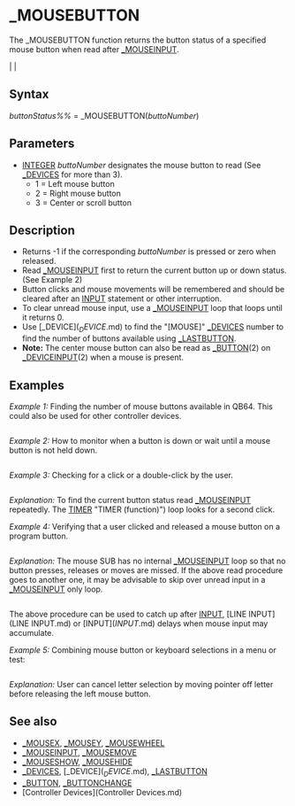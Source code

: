 # _MOUSEBUTTON

The _MOUSEBUTTON function returns the button status of a specified mouse button when read after [_MOUSEINPUT](_MOUSEINPUT.md).

  

|  |

## Syntax

*buttonStatus%%* = _MOUSEBUTTON(*buttoNumber*)
  

## Parameters

* [INTEGER](INTEGER.md) *buttoNumber* designates the mouse button to read (See [_DEVICES](_DEVICES.md) for more than 3).
	+ 1 = Left mouse button
	+ 2 = Right mouse button
	+ 3 = Center or scroll button

  

## Description

* Returns -1 if the corresponding *buttoNumber* is pressed or zero when released.
* Read [_MOUSEINPUT](_MOUSEINPUT.md) first to return the current button up or down status. (See Example 2)
* Button clicks and mouse movements will be remembered and should be cleared after an [INPUT](INPUT.md) statement or other interruption.
* To clear unread mouse input, use a [_MOUSEINPUT](_MOUSEINPUT.md) loop that loops until it returns 0.
* Use [_DEVICE$](_DEVICE$.md) to find the "[MOUSE]" [_DEVICES](_DEVICES.md) number to find the number of buttons available using [_LASTBUTTON](_LASTBUTTON.md).
* **Note:** The center mouse button can also be read as [_BUTTON](_BUTTON.md)(2) on [_DEVICEINPUT](_DEVICEINPUT.md)(2) when a mouse is present.

  

## Examples

*Example 1:* Finding the number of mouse buttons available in QB64. This could also be used for other controller devices.

``` [FOR](FOR.md) d = 1 [TO](TO.md) [_DEVICES](_DEVICES.md)  'number of input devices found   dev$ = [_DEVICE$](_DEVICE$.md)(d)   [IF](IF.md) [INSTR](INSTR.md)(dev$, "[MOUSE]") [THEN](THEN.md) buttons = [_LASTBUTTON](_LASTBUTTON.md)(d): [EXIT](EXIT.md) [FOR](FOR.md) [NEXT](NEXT.md) [PRINT](PRINT.md) buttons; "mouse buttons available"  
```

  

*Example 2:* How to monitor when a button is down or wait until a mouse button is not held down.

``` [PRINT](PRINT.md) "Hold down the left mouse button until you want to quit!" DO     i = [_MOUSEINPUT](_MOUSEINPUT.md) ' read #1     [IF](IF.md) _MOUSEBUTTON(1) [THEN](THEN.md) [PRINT](PRINT.md) "Left button down!": [EXIT DO](EXIT DO.md) [LOOP](LOOP.md) [DO](DO.md) '                                                      need to wait     i = [_MOUSEINPUT](_MOUSEINPUT.md) '  read #2                         until the mouse [LOOP](LOOP.md) [UNTIL](UNTIL.md) [NOT](NOT.md) _MOUSEBUTTON(1) '                       button is released  [PRINT](PRINT.md) "DONE!"  
```

  

*Example 3:* Checking for a click or a double-click by the user.

``` [DO](DO.md)  'main program loop    [DO](DO.md) [WHILE](WHILE.md) [_MOUSEINPUT](_MOUSEINPUT.md)                'check mouse status     buttondown = _MOUSEBUTTON(1)   [LOOP](LOOP.md)   [DO](DO.md) [WHILE](WHILE.md) buttondown                 'check for button release     i = [_MOUSEINPUT](_MOUSEINPUT.md)     buttondown = _MOUSEBUTTON(1)     Click = 1   [LOOP](LOOP.md)    [IF](IF.md) Click = 1 [THEN](THEN.md)                   'if button was pressed and released     t = [TIMER](TIMER.md) "TIMER (function)") + .3     [DO](DO.md) [WHILE](WHILE.md) [TIMER](TIMER.md) "TIMER (function)") < t      'check for a second press within .3 seconds       i = [_MOUSEINPUT](_MOUSEINPUT.md)       [IF](IF.md) _MOUSEBUTTON(1) [THEN](THEN.md) Click = 2: [EXIT DO](EXIT DO.md)     [LOOP](LOOP.md)     [IF](IF.md) Click = 2 [THEN](THEN.md) [PRINT](PRINT.md) "Double click" [ELSE](ELSE.md) [PRINT](PRINT.md) "Click"   [END IF](END IF.md)   Click = 0: buttondown = 0            'reset where needed [LOOP](LOOP.md) [UNTIL](UNTIL.md) [INKEY$](INKEY$.md) = [CHR$](CHR$.md)(27)  
```

*Explanation:* To find the current button status read [_MOUSEINPUT](_MOUSEINPUT.md) repeatedly. The [TIMER](TIMER.md) "TIMER (function)") loop looks for a second click.
  

*Example 4:* Verifying that a user clicked and released a mouse button on a program button.

``` [SCREEN](SCREEN.md) 12 [LINE](LINE.md) (250, 250)-(300, 300), 14, BF  [DO](DO.md)   Mouser mx, my, mb   [IF](IF.md) mb [THEN](THEN.md)     [IF](IF.md) mx >= 250 [AND](AND.md) "AND (boolean)") my >= 250 [AND](AND.md) "AND (boolean)") mx <= 300 [AND](AND.md) "AND (boolean)") my <= 300 [THEN](THEN.md) 'button down       [DO](DO.md) [WHILE](WHILE.md) mb 'wait for button release         Mouser mx, my, mb       [LOOP](LOOP.md)       'verify mouse still in box area       [IF](IF.md) mx >= 250 [AND](AND.md) "AND (boolean)") my >= 250 [AND](AND.md) "AND (boolean)") mx <= 300 [AND](AND.md) "AND (boolean)") my <= 300 [THEN](THEN.md) [PRINT](PRINT.md) "Click verified on yellow box!"     [END IF](END IF.md)   [END IF](END IF.md) [LOOP](LOOP.md)  [SUB](SUB.md) Mouser (x, y, b) mi = [_MOUSEINPUT](_MOUSEINPUT.md) b = _MOUSEBUTTON(1) x = [_MOUSEX](_MOUSEX.md) y = [_MOUSEY](_MOUSEY.md) [END SUB](END SUB.md)  
```

*Explanation:* The mouse SUB has no internal [_MOUSEINPUT](_MOUSEINPUT.md) loop so that no button presses, releases or moves are missed.
If the above read procedure goes to another one, it may be advisable to skip over unread input in a [_MOUSEINPUT](_MOUSEINPUT.md) only loop.

``` [SUB](SUB.md) Catchup [DO](DO.md) [WHILE](WHILE.md) [_MOUSEINPUT](_MOUSEINPUT.md): [LOOP](LOOP.md)  [END SUB](END SUB.md)  
```

The above procedure can be used to catch up after [INPUT](INPUT.md), [LINE INPUT](LINE INPUT.md) or [INPUT$](INPUT$.md) delays when mouse input may accumulate.
  

*Example 5:* Combining mouse button or keyboard selections in a menu or test:

``` [DO](DO.md) 'main program loop in demo only   [LOCATE](LOCATE.md) 10, 10: [PRINT](PRINT.md) "A" 'position A, B & C in same position on every question   [LOCATE](LOCATE.md) 12, 10: [PRINT](PRINT.md) "B"   [LOCATE](LOCATE.md) 14, 10: [PRINT](PRINT.md) "C" 'demo only    [DO](DO.md): [_LIMIT](_LIMIT.md) 10 'get user answer loop     [DO](DO.md) [WHILE](WHILE.md) [_MOUSEINPUT](_MOUSEINPUT.md): [LOOP](LOOP.md) 'read mouse     K$ = [UCASE$](UCASE$.md)([INKEY$](INKEY$.md)) 'read keypresses also     x% = [_MOUSEX](_MOUSEX.md)     y% = [_MOUSEY](_MOUSEY.md)     Lclick = _MOUSEBUTTON(1)      [LOCATE](LOCATE.md) 20, 10: [PRINT](PRINT.md) x%, y%, Lclick 'only used to find mouse coordinates     [IF](IF.md) x% = 10 [AND](AND.md) "AND (boolean)") y% = 10 [AND](AND.md) "AND (boolean)") Lclick [THEN](THEN.md) 'position clicked       DO         i = [_MOUSEINPUT](_MOUSEINPUT.md)         x% = [_MOUSEX](_MOUSEX.md)         y% = [_MOUSEY](_MOUSEY.md)       [LOOP](LOOP.md) [WHILE](WHILE.md) _MOUSEBUTTON(1)       [IF](IF.md) x% = 10 [AND](AND.md) "AND (boolean)") y% = 10 [THEN](THEN.md) K$ = "A" 'position released     [END IF](END IF.md)     [IF](IF.md) x% = 10 [AND](AND.md) "AND (boolean)") y% = 12 [AND](AND.md) "AND (boolean)") Lclick [THEN](THEN.md) 'position clicked       DO         i = [_MOUSEINPUT](_MOUSEINPUT.md)         x% = [_MOUSEX](_MOUSEX.md)         y% = [_MOUSEY](_MOUSEY.md)       [LOOP](LOOP.md) [WHILE](WHILE.md) _MOUSEBUTTON(1)       [IF](IF.md) x% = 10 [AND](AND.md) "AND (boolean)") y% = 12 [THEN](THEN.md) K$ = "B" 'position released     [END IF](END IF.md)     [IF](IF.md) x% = 10 [AND](AND.md) "AND (boolean)") y% = 14 [AND](AND.md) "AND (boolean)") Lclick [THEN](THEN.md) 'position clicked       DO         i = [_MOUSEINPUT](_MOUSEINPUT.md)         x% = [_MOUSEX](_MOUSEX.md)         y% = [_MOUSEY](_MOUSEY.md)       [LOOP](LOOP.md) [WHILE](WHILE.md) _MOUSEBUTTON(1)       [IF](IF.md) x% = 10 [AND](AND.md) "AND (boolean)") y% = 14 [THEN](THEN.md) K$ = "C" 'position released     [END IF](END IF.md)   [LOOP](LOOP.md) [UNTIL](UNTIL.md) K$ = "A" [OR](OR.md) "OR (boolean)") K$ = "B" [OR](OR.md) "OR (boolean)") K$ = "C" '[GOTO](GOTO.md) next question    [IF](IF.md) [LEN](LEN.md)(K$) [THEN](THEN.md) 'DEMO ONLY     [LOCATE](LOCATE.md) 22, 35: [PRINT](PRINT.md) "  Answer = "; K$ 'display user answer at location     [_DELAY](_DELAY.md) 2 'allow time for user to view answer     [LOCATE](LOCATE.md) 22, 35: [PRINT](PRINT.md) "SELECT AGAIN"     K$ = "" 'reset K$   [END IF](END IF.md) [LOOP](LOOP.md) 'DEMO only loop use red X box to quit  
```

*Explanation:* User can cancel letter selection by moving pointer off letter before releasing the left mouse button.
  

## See also

* [_MOUSEX](_MOUSEX.md), [_MOUSEY](_MOUSEY.md), [_MOUSEWHEEL](_MOUSEWHEEL.md)
* [_MOUSEINPUT](_MOUSEINPUT.md), [_MOUSEMOVE](_MOUSEMOVE.md)
* [_MOUSESHOW](_MOUSESHOW.md), [_MOUSEHIDE](_MOUSEHIDE.md)
* [_DEVICES](_DEVICES.md), [_DEVICE$](_DEVICE$.md), [_LASTBUTTON](_LASTBUTTON.md)
* [_BUTTON](_BUTTON.md), [_BUTTONCHANGE](_BUTTONCHANGE.md)
* [Controller Devices](Controller Devices.md)

  
